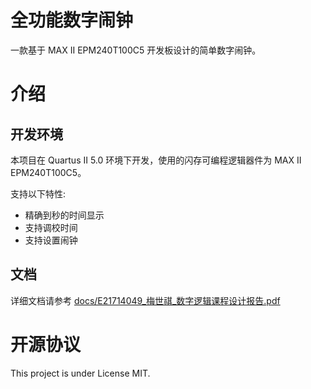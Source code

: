 # 全功能数字闹钟

一款基于 MAX II EPM240T100C5 开发板设计的简单数字闹钟。

# 介绍
## 开发环境
本项目在 Quartus II 5.0 环境下开发，使用的闪存可编程逻辑器件为 MAX II EPM240T100C5。

支持以下特性:
- 精确到秒的时间显示
- 支持调校时间
- 支持设置闹钟


## 文档
详细文档请参考 [docs/E21714049_梅世祺_数字逻辑课程设计报告.pdf](./docs)

# 开源协议
This project is under License MIT.